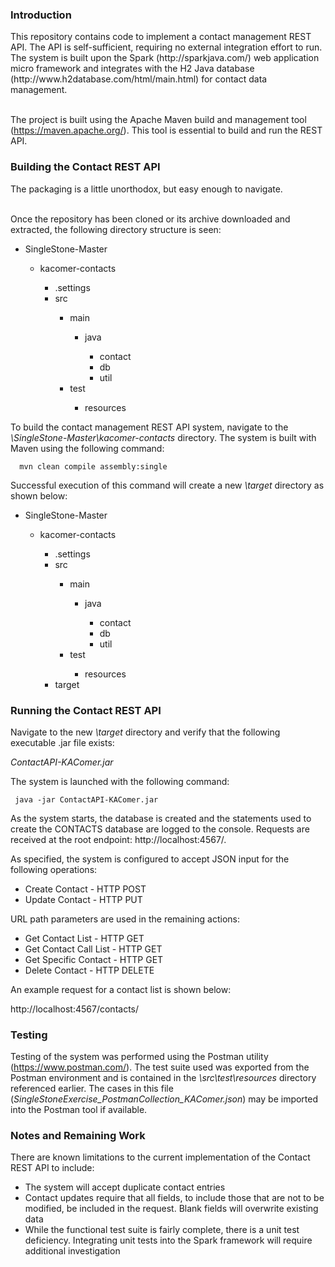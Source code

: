 <h3>Introduction</h3>
This repository contains code to implement a contact management REST API.  The API is self-sufficient, requiring no external integration effort to run. 
The system is built upon the Spark (http://sparkjava.com/) web application micro framework and integrates with the H2 Java database (http://www.h2database.com/html/main.html)
for contact data management.  <br/><br/>

The project is built using the Apache Maven build and management tool (https://maven.apache.org/).  This tool is essential to build and run the 
REST API.

<h3>Building the Contact REST API</h3>
The packaging is a little unorthodox, but easy enough to navigate.<br/><br/>

Once the repository has been cloned or its archive downloaded and extracted, the following directory structure is seen:

<ul>
<li>SingleStone-Master</li>
<ul>
  <li>kacomer-contacts</li>
    <ul>
        <li>.settings</li>
        <li>src</li>
            <ul>
            <li>main</li>
                <ul>
                <li>java</li>
                    <ul>
                    <li>contact</li>
                    <li>db</li>
                    <li>util</li>
                    </ul>
                 </ul>
                <li>test</li>
                <ul>
                <li>resources</li>
                </ul>
             </ul>
     </ul>
</ul>
</ul>
            
 To build the contact management REST API system, navigate to the <em>\SingleStone-Master\kacomer-contacts</em> directory.  The system is built with Maven using the following
 command:
 
      mvn clean compile assembly:single
      
 Successful execution of this command will create a new <em>\target</em> directory as shown below:
 
<ul>
<li>SingleStone-Master</li>
<ul>
  <li>kacomer-contacts</li>
    <ul>
        <li>.settings</li>
        <li>src</li>
            <ul>
            <li>main</li>
                <ul>
                <li>java</li>
                    <ul>
                    <li>contact</li>
                    <li>db</li>
                    <li>util</li>
                    </ul>
                 </ul>
                <li>test</li>
                <ul>
                <li>resources</li>
                </ul>
             </ul>
        <li>target</li>     
     </ul>
</ul>
</ul>

<h3>Running the Contact REST API</h3>

Navigate to the new <em>\target</em> directory and verify that the following executable .jar file exists:  

  <em>ContactAPI-KAComer.jar</em>
  
The system is launched with the following command:

     java -jar ContactAPI-KAComer.jar
          
As the system starts, the database is created and the statements used to create the CONTACTS database are logged to the console.  Requests are received at the 
root endpoint: http://localhost:4567/.

As specified, the system is configured to accept JSON input for the following operations:
<ul>
<li>Create Contact - HTTP POST</li>
<li>Update Contact - HTTP PUT</li>
</ul>

URL path parameters are used in the remaining actions:
<ul>
<li>Get Contact List - HTTP GET</li>
<li>Get Contact Call List - HTTP GET</li>
<li>Get Specific Contact - HTTP GET</li>
<li>Delete Contact - HTTP DELETE</li>
</ul>

An example request for a contact list is shown below:

  http://localhost:4567/contacts/
  
<h3>Testing</h3>

Testing of the system was performed using the Postman utility (https://www.postman.com/).  The test suite used was exported from the Postman environment and is contained
in the <em>\src\test\resources</em> directory referenced earlier.  The cases in this file (<em>SingleStoneExercise_PostmanCollection_KAComer.json</em>) may be imported into the Postman tool
if available.

<h3>Notes and Remaining Work</h3>

There are known limitations to the current implementation of the Contact REST API to include:
<ul>
<li>The system will accept duplicate contact entries</li>
<li>Contact updates require that all fields, to include those that are not to be modified, be included in the request. Blank fields will overwrite existing data</li>
<li>While the functional test suite is fairly complete, there is a unit test deficiency.  Integrating unit tests into the Spark framework will require additional investigation</li>
</ul>







    
